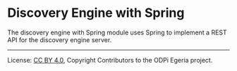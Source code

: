 <!-- SPDX-License-Identifier: CC-BY-4.0 -->
<!-- Copyright Contributors to the ODPi Egeria project. -->

# Discovery Engine with Spring

The discovery engine with Spring module uses Spring to implement a REST API
for the discovery engine server.

----
License: [CC BY 4.0](https://creativecommons.org/licenses/by/4.0/),
Copyright Contributors to the ODPi Egeria project.
